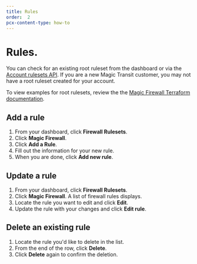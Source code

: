 ```yaml
---
title: Rules
order:  2
pcx-content-type: how-to
---
```


# Rules.

You can check for an existing root ruleset from the dashboard or via the [Account rulesets API](https://api.cloudflare.com/#account-rulesets-properties). If you are a new Magic Transit customer, you may not have a root ruleset created for your account.

To view examples for root rulesets, review the the [Magic Firewall Terraform documentation](https://registry.terraform.io/providers/cloudflare/cloudflare/latest/docs/resources/magic_firewall_ruleset).

## Add a rule

1. From your dashboard, click **Firewall Rulesets**.
1. Click **Magic Firewall**.
1. Click **Add a Rule**.
1. Fill out the information for your new rule.
1. When you are done, click **Add new rule**.

## Update a rule

1. From your dashboard, click **Firewall Rulesets**.
1. Click **Magic Firewall**. A list of firewall rules displays.
1. Locate the rule you want to edit and click **Edit**.
1. Update the rule with your changes and click **Edit rule**.

## Delete an existing rule

1. Locate the rule you'd like to delete in the list.
1. From the end of the row, click **Delete**.
1. Click **Delete** again to confirm the deletion.
